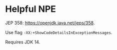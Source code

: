 # Helpful NPE

JEP 358: https://openjdk.java.net/jeps/358.

Use flag `-XX:+ShowCodeDetailsInExceptionMessages`.

Requires JDK 14.

